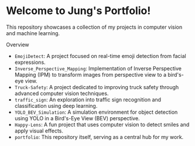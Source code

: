 # Welcome to Jung's Portfolio!

This repository showcases a collection of my projects in computer vision and machine learning.

Overview
* `EmojiDetect`: A project focused on real-time emoji detection from facial expressions.
* `Inverse_Perspective_Mapping`: Implementation of Inverse Perspective Mapping (IPM) to transform images from perspective view to a bird's-eye view.
* `Truck-Safety`: A project dedicated to improving truck safety through advanced computer vision techniques.
* `traffic_sign`: An exploration into traffic sign recognition and classification using deep learning.
* `YOLO_BEV_Simulation`: A simulation environment for object detection using YOLO in a Bird's-Eye View (BEV) perspective.
* `Happy-Lens`: A fun project that uses computer vision to detect smiles and apply visual effects.
* `portfolio`: This repository itself, serving as a central hub for my work.

